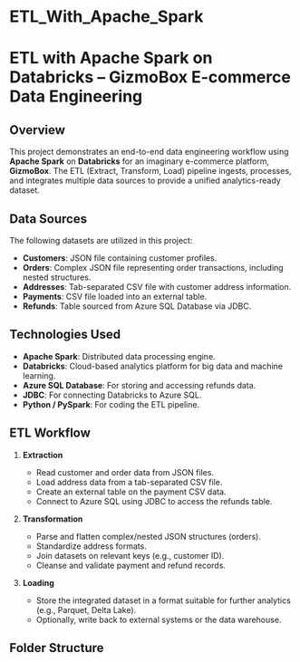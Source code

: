 # ETL_With_Apache_Spark
# ETL with Apache Spark on Databricks – GizmoBox E-commerce Data Engineering

## Overview

This project demonstrates an end-to-end data engineering workflow using **Apache Spark** on **Databricks** for an imaginary e-commerce platform, **GizmoBox**. The ETL (Extract, Transform, Load) pipeline ingests, processes, and integrates multiple data sources to provide a unified analytics-ready dataset.

## Data Sources

The following datasets are utilized in this project:

- **Customers**: JSON file containing customer profiles.
- **Orders**: Complex JSON file representing order transactions, including nested structures.
- **Addresses**: Tab-separated CSV file with customer address information.
- **Payments**: CSV file loaded into an external table.
- **Refunds**: Table sourced from Azure SQL Database via JDBC.

## Technologies Used

- **Apache Spark**: Distributed data processing engine.
- **Databricks**: Cloud-based analytics platform for big data and machine learning.
- **Azure SQL Database**: For storing and accessing refunds data.
- **JDBC**: For connecting Databricks to Azure SQL.
- **Python / PySpark**: For coding the ETL pipeline.

## ETL Workflow

1. **Extraction**
   - Read customer and order data from JSON files.
   - Load address data from a tab-separated CSV file.
   - Create an external table on the payment CSV data.
   - Connect to Azure SQL using JDBC to access the refunds table.

2. **Transformation**
   - Parse and flatten complex/nested JSON structures (orders).
   - Standardize address formats.
   - Join datasets on relevant keys (e.g., customer ID).
   - Cleanse and validate payment and refund records.

3. **Loading**
   - Store the integrated dataset in a format suitable for further analytics (e.g., Parquet, Delta Lake).
   - Optionally, write back to external systems or the data warehouse.

## Folder Structure
